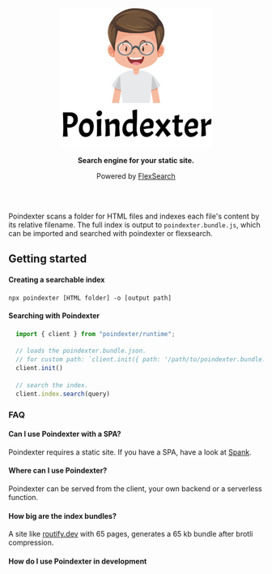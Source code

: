 <div align="center">
  <img src="./poindexter.svg" width="300px">
  
  **Search engine for your static site.**

   Powered by [FlexSearch](https://github.com/nextapps-de/flexsearch)

   <br />
   <br />
</div>


Poindexter scans a folder for HTML files and indexes each file's content by its relative filename. The full index is output to `poindexter.bundle.js`, which can be imported and searched with poindexter or flexsearch.

## Getting started

#### Creating a searchable index

```
npx poindexter [HTML folder] -o [output path]
```

#### Searching with Poindexter

```javascript
  import { client } from "poindexter/runtime";  

  // loads the poindexter.bundle.json.
  // for custom path: `client.init({ path: '/path/to/poindexter.bundle.js' })`
  client.init()

  // search the index.
  client.index.search(query)
```


### FAQ

#### Can I use Poindexter with a SPA?
Poindexter requires a static site. If you have a SPA, have a look at [Spank](https://github.com/roxiness/spank).

#### Where can I use Poindexter?
Poindexter can be served from the client, your own backend or a serverless function.

#### How big are the index bundles?
A site like [routify.dev](https://routify.dev) with 65 pages, generates a 65 kb bundle after brotli compression.

#### How do I use Poindexter in development

```
